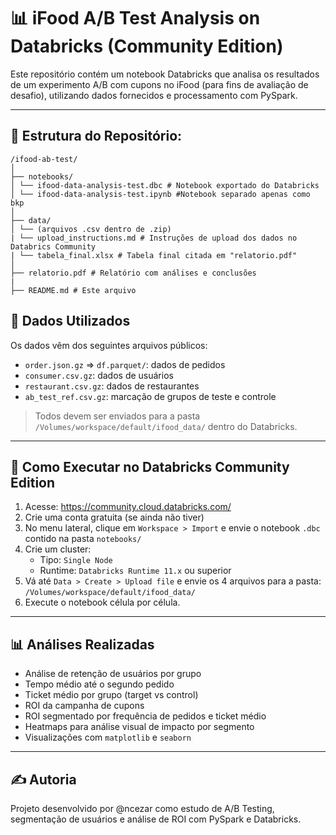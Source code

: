 # 📊 iFood A/B Test Analysis on Databricks (Community Edition)

Este repositório contém um notebook Databricks que analisa os resultados de um experimento A/B com cupons no iFood (para fins de avaliação de desafio), utilizando dados fornecidos e processamento com PySpark.

---

## 📁 Estrutura do Repositório:
```
/ifood-ab-test/
│
├── notebooks/
│ └── ifood-data-analysis-test.dbc # Notebook exportado do Databricks
│ └── ifood-data-analysis-test.ipynb #Notebook separado apenas como bkp
│
├── data/
│ └── (arquivos .csv dentro de .zip)
| └── upload_instructions.md # Instruções de upload dos dados no Databrics Community
| └── tabela_final.xlsx # Tabela final citada em "relatorio.pdf"
│
├── relatorio.pdf # Relatório com análises e conclusões
|
├── README.md # Este arquivo
```

## 🧾 Dados Utilizados

Os dados vêm dos seguintes arquivos públicos:

- `order.json.gz` => `df.parquet/`: dados de pedidos
- `consumer.csv.gz`: dados de usuários  
- `restaurant.csv.gz`: dados de restaurantes  
- `ab_test_ref.csv.gz`: marcação de grupos de teste e controle  

> Todos devem ser enviados para a pasta `/Volumes/workspace/default/ifood_data/` dentro do Databricks.

---

## 🚀 Como Executar no Databricks Community Edition

1. Acesse: https://community.cloud.databricks.com/  
2. Crie uma conta gratuita (se ainda não tiver)  
3. No menu lateral, clique em `Workspace > Import` e envie o notebook `.dbc` contido na pasta `notebooks/`  
4. Crie um cluster:
   - Tipo: `Single Node`
   - Runtime: `Databricks Runtime 11.x` ou superior  
5. Vá até `Data > Create > Upload file` e envie os 4 arquivos para a pasta:
`/Volumes/workspace/default/ifood_data/`
6.  Execute o notebook célula por célula.

---
 
## 📊 Análises Realizadas

- Análise de retenção de usuários por grupo
- Tempo médio até o segundo pedido
- Ticket médio por grupo (target vs control)
- ROI da campanha de cupons
- ROI segmentado por frequência de pedidos e ticket médio
- Heatmaps para análise visual de impacto por segmento
- Visualizações com `matplotlib` e `seaborn`

---


## ✍️ Autoria
Projeto desenvolvido por @ncezar como estudo de A/B Testing, segmentação de usuários e análise de ROI com PySpark e Databricks.
